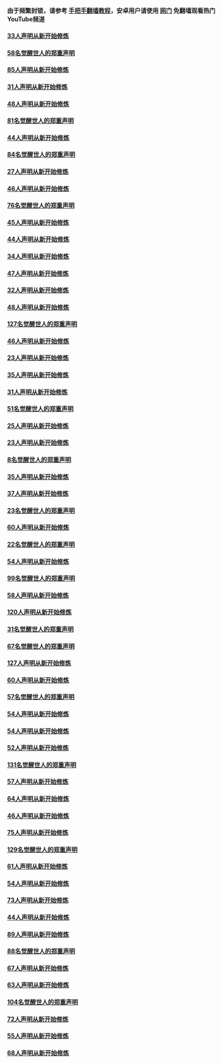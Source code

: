 #### 由于频繁封锁，请参考 [手把手翻墙教程](https://github.com/gfw-breaker/guides/wiki/)，安卓用户请使用 [网门](https://github.com/gfw-breaker/nogfw/blob/master/dl.md?t=03091800) 免翻墙观看热门YouTube频道 

#### [33人声明从新开始修炼](../pages/91/421804.md?t=03091800) 

#### [58名觉醒世人的郑重声明](../pages/91/421845.md?t=03091800) 

#### [85人声明从新开始修炼](../pages/91/421769.md?t=03091800) 

#### [31人声明从新开始修炼](../pages/91/421763.md?t=03091800) 

#### [48人声明从新开始修炼](../pages/91/421605.md?t=03091800) 

#### [81名觉醒世人的郑重声明](../pages/91/421656.md?t=03091800) 

#### [44人声明从新开始修炼](../pages/91/421544.md?t=03091800) 

#### [84名觉醒世人的郑重声明](../pages/91/421543.md?t=03091800) 

#### [27人声明从新开始修炼](../pages/91/421465.md?t=03091800) 

#### [46人声明从新开始修炼](../pages/91/421454.md?t=03091800) 

#### [76名觉醒世人的郑重声明](../pages/91/421453.md?t=03091800) 

#### [45人声明从新开始修炼](../pages/91/421452.md?t=03091800) 

#### [44人声明从新开始修炼](../pages/91/421422.md?t=03091800) 

#### [34人声明从新开始修炼](../pages/91/421322.md?t=03091800) 

#### [47人声明从新开始修炼](../pages/91/421264.md?t=03091800) 

#### [32人声明从新开始修炼](../pages/91/421225.md?t=03091800) 

#### [48人声明从新开始修炼](../pages/91/421202.md?t=03091800) 

#### [127名觉醒世人的郑重声明](../pages/91/421224.md?t=03091800) 

#### [46人声明从新开始修炼](../pages/91/421203.md?t=03091800) 

#### [23人声明从新开始修炼](../pages/91/421138.md?t=03091800) 

#### [35人声明从新开始修炼](../pages/91/421122.md?t=03091800) 

#### [31人声明从新开始修炼](../pages/91/421081.md?t=03091800) 

#### [51名觉醒世人的郑重声明](../pages/91/421080.md?t=03091800) 

#### [25人声明从新开始修炼](../pages/91/421020.md?t=03091800) 

#### [23人声明从新开始修炼](../pages/91/420884.md?t=03091800) 

#### [8名觉醒世人的郑重声明](../pages/91/420883.md?t=03091800) 

#### [35人声明从新开始修炼](../pages/91/420809.md?t=03091800) 

#### [37人声明从新开始修炼](../pages/91/420766.md?t=03091800) 

#### [23名觉醒世人的郑重声明](../pages/91/420765.md?t=03091800) 

#### [60人声明从新开始修炼](../pages/91/420727.md?t=03091800) 

#### [22名觉醒世人的郑重声明](../pages/91/420726.md?t=03091800) 

#### [54人声明从新开始修炼](../pages/91/420529.md?t=03091800) 

#### [99名觉醒世人的郑重声明](../pages/91/420528.md?t=03091800) 

#### [58人声明从新开始修炼](../pages/91/420198.md?t=03091800) 

#### [120人声明从新开始修炼](../pages/91/420141.md?t=03091800) 

#### [31名觉醒世人的郑重声明](../pages/91/420197.md?t=03091800) 

#### [67名觉醒世人的郑重声明](../pages/91/420140.md?t=03091800) 

#### [127人声明从新开始修炼](../pages/91/420082.md?t=03091800) 

#### [60人声明从新开始修炼](../pages/91/420081.md?t=03091800) 

#### [57名觉醒世人的郑重声明](../pages/91/420080.md?t=03091800) 

#### [54人声明从新开始修炼](../pages/91/419533.md?t=03091800) 

#### [54人声明从新开始修炼](../pages/91/419532.md?t=03091800) 

#### [52人声明从新开始修炼](../pages/91/419531.md?t=03091800) 

#### [131名觉醒世人的郑重声明](../pages/91/419530.md?t=03091800) 

#### [57人声明从新开始修炼](../pages/91/419430.md?t=03091800) 

#### [64人声明从新开始修炼](../pages/91/419429.md?t=03091800) 

#### [46人声明从新开始修炼](../pages/91/419428.md?t=03091800) 

#### [75人声明从新开始修炼](../pages/91/419427.md?t=03091800) 

#### [129名觉醒世人的郑重声明](../pages/91/419426.md?t=03091800) 

#### [61人声明从新开始修炼](../pages/91/419198.md?t=03091800) 

#### [54人声明从新开始修炼](../pages/91/419197.md?t=03091800) 

#### [73人声明从新开始修炼](../pages/91/419196.md?t=03091800) 

#### [44人声明从新开始修炼](../pages/91/419075.md?t=03091800) 

#### [89人声明从新开始修炼](../pages/91/419074.md?t=03091800) 

#### [88名觉醒世人的郑重声明](../pages/91/419195.md?t=03091800) 

#### [67人声明从新开始修炼](../pages/91/419073.md?t=03091800) 

#### [63人声明从新开始修炼](../pages/91/419072.md?t=03091800) 

#### [104名觉醒世人的郑重声明](../pages/91/419071.md?t=03091800) 

#### [72人声明从新开始修炼](../pages/91/418902.md?t=03091800) 

#### [55人声明从新开始修炼](../pages/91/418901.md?t=03091800) 

#### [68人声明从新开始修炼](../pages/91/418900.md?t=03091800) 

